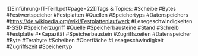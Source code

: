 
![[Einführung-IT-Teil1.pdf#page=22]]Tags & Topics:
   #Scheibe
   #Bytes
   #Festwertspeicher
   #Festplatten
   #Quellen
   #Speichertyps
   #Datenspeichers
   #https://de.wikipedia.org/wiki/Festplattenlaufwerk
   #Lesegeschwindigkeiten
   #-SSD
   #Speicherzugriff
   #Quelle
   #Speicherbausteine
   #Stand
   #Schreib
   #Festplatte
   #•Kapazität
   #Speicherbaustein
   #Zugriffszeiten
   #Datenspeicher
   #Byte
   #Terabyte
   #Scheiben
   #Oberfläche
   #Lesegeschwindigkeit
   #Zugriffszeit
   #Speichertyp